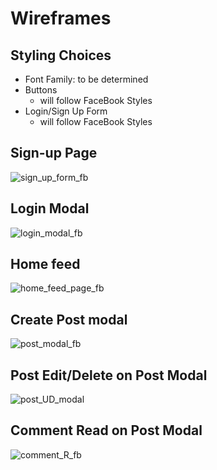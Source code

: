 # Wireframes

## Styling Choices
- Font Family: to be determined
- Buttons
   - will follow FaceBook Styles
- Login/Sign Up Form
   - will follow FaceBook Styles

## Sign-up Page
![sign_up_form_fb](https://cdn.discordapp.com/attachments/1117948168353628201/1129199034431717517/image.png)


## Login Modal
![login_modal_fb](https://cdn.discordapp.com/attachments/1117948168353628201/1129199725690769438/image.png)

## Home feed
![home_feed_page_fb](https://cdn.discordapp.com/attachments/1117948168353628201/1129201445426704394/image.png)

## Create Post modal
![post_modal_fb](https://cdn.discordapp.com/attachments/1117948168353628201/1129210259572002886/image.png)

## Post Edit/Delete on Post Modal
![post_UD_modal](https://cdn.discordapp.com/attachments/1117948168353628201/1129210731519291492/image.png)

## Comment Read on Post Modal
![comment_R_fb](https://cdn.discordapp.com/attachments/1117948168353628201/1129211419259318452/image.png)

